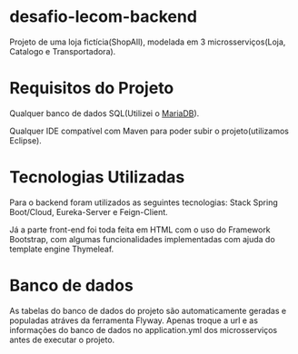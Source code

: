 # desafio-lecom-backend
Projeto de uma loja fictícia(ShopAll), modelada em 3 microsserviços(Loja, Catalogo e Transportadora).

# Requisitos do Projeto
Qualquer banco de dados SQL(Utilizei o [MariaDB](https://mariadb.org/download/?t=mariadb&p=mariadb&r=10.6.5&os=windows&cpu=x86_64&pkg=msi&m=fder)).

Qualquer IDE compatível com Maven para poder subir o projeto(utilizamos Eclipse).

# Tecnologias Utilizadas

Para o backend foram utilizados as seguintes tecnologias: Stack Spring Boot/Cloud, Eureka-Server e Feign-Client.

Já a parte front-end foi toda feita em HTML com o uso do Framework Bootstrap, com algumas funcionalidades implementadas com ajuda do template engine Thymeleaf.

# Banco de dados

As tabelas do banco de dados do projeto são automaticamente geradas e populadas atráves da ferramenta Flyway.
Apenas troque a url e as informações do banco de dados no application.yml dos microsserviços antes de executar o projeto.
